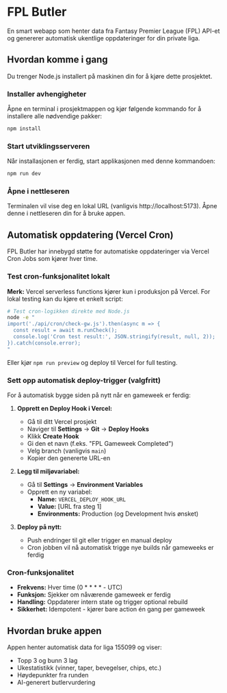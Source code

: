 # FPL Butler

En smart webapp som henter data fra Fantasy Premier League (FPL) API-et og genererer automatisk ukentlige oppdateringer for din private liga.

## Hvordan komme i gang

Du trenger Node.js installert på maskinen din for å kjøre dette prosjektet.

### Installer avhengigheter
Åpne en terminal i prosjektmappen og kjør følgende kommando for å installere alle nødvendige pakker:

```bash
npm install
```

### Start utviklingsserveren
Når installasjonen er ferdig, start applikasjonen med denne kommandoen:

```bash
npm run dev
```

### Åpne i nettleseren
Terminalen vil vise deg en lokal URL (vanligvis http://localhost:5173). Åpne denne i nettleseren din for å bruke appen.

## Automatisk oppdatering (Vercel Cron)

FPL Butler har innebygd støtte for automatiske oppdateringer via Vercel Cron Jobs som kjører hver time.

### Test cron-funksjonalitet lokalt

**Merk:** Vercel serverless functions kjører kun i produksjon på Vercel. For lokal testing kan du kjøre et enkelt script:

```bash
# Test cron-logikken direkte med Node.js
node -e "
import('./api/cron/check-gw.js').then(async m => {
  const result = await m.runCheck();
  console.log('Cron test result:', JSON.stringify(result, null, 2));
}).catch(console.error);
"
```

Eller kjør `npm run preview` og deploy til Vercel for full testing.

### Sett opp automatisk deploy-trigger (valgfritt)

For å automatisk bygge siden på nytt når en gameweek er ferdig:

1. **Opprett en Deploy Hook i Vercel:**
   - Gå til ditt Vercel prosjekt
   - Naviger til **Settings** → **Git** → **Deploy Hooks**
   - Klikk **Create Hook**
   - Gi den et navn (f.eks. "FPL Gameweek Completed")
   - Velg branch (vanligvis `main`)
   - Kopier den genererte URL-en

2. **Legg til miljøvariabel:**
   - Gå til **Settings** → **Environment Variables**
   - Opprett en ny variabel:
     - **Name:** `VERCEL_DEPLOY_HOOK_URL`
     - **Value:** [URL fra steg 1]
     - **Environments:** Production (og Development hvis ønsket)

3. **Deploy på nytt:**
   - Push endringer til git eller trigger en manual deploy
   - Cron jobben vil nå automatisk trigge nye builds når gameweeks er ferdig

### Cron-funksjonalitet

- **Frekvens:** Hver time (0 * * * * - UTC)
- **Funksjon:** Sjekker om nåværende gameweek er ferdig
- **Handling:** Oppdaterer intern state og trigger optional rebuild
- **Sikkerhet:** Idempotent - kjører bare action én gang per gameweek

## Hvordan bruke appen

Appen henter automatisk data for liga 155099 og viser:
- Topp 3 og bunn 3 lag
- Ukestatistikk (vinner, taper, bevegelser, chips, etc.)
- Høydepunkter fra runden
- AI-generert butlervurdering

